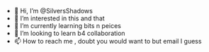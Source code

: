 - 👋 Hi, I’m @SilversShadows
- 👀 I’m interested in this and that
- 🌱 I’m currently learning bits n peices
- 💞️ I’m looking to learn b4 collaboration 
- 📫 How to reach me , doubt you would want to but email I guess

<!---
SilversShadows/SilversShadows is a ✨ special ✨ repository because its `README.md` (this file) appears on your GitHub profile.
You can click the Preview link to take a look at your changes.
--->
